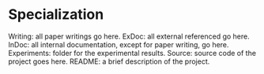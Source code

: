 # Specialization
Writing: all paper writings go here.
ExDoc: all external referenced go here.
InDoc: all internal documentation, except for paper writing, go here.
Experiments: folder for the experimental results.
Source: source code of the project goes here.
README: a brief description of the project.




